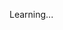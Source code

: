 Learning...

<!---
JP-Devora/JP-Devora is a ✨ special ✨ repository because its `README.md` (this file) appears on your GitHub profile.
You can click the Preview link to take a look at your changes.
--->
